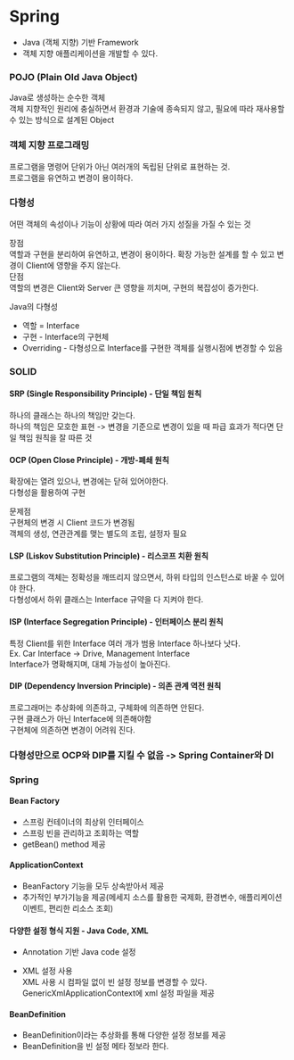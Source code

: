 # Spring

-   Java (객체 지향) 기반 Framework
-   객체 지향 애플리케이션을 개발할 수 있다.

### POJO (Plain Old Java Object)

Java로 생성하는 순수한 객체
<br>
객체 지향적인 원리에 충실하면서 환경과 기술에 종속되지 않고, 필요에 따라 재사용할 수 있는 방식으로 설계된 Object

### 객체 지향 프로그래밍

프로그램을 명령어 단위가 아닌 여러개의 독립된 단위로 표현하는 것.
<br>
프로그램을 유연하고 변경이 용이하다.

### 다형성

어떤 객체의 속성이나 기능이 상황에 따라 여러 가지 성질을 가질 수 있는 것

장점
<br>
역할과 구현을 분리하여 유연하고, 변경이 용이하다.
확장 가능한 설계를 할 수 있고 변경이 Client에 영향을 주지 않는다.
<br>
단점
<br>
역할의 변경은 Client와 Server 큰 영향을 끼치며, 구현의 복잡성이 증가한다.
<br>

Java의 다형성

-   역할 = Interface
-   구현 - Interface의 구현체
-   Overriding - 다형성으로 Interface를 구현한
    객체를 실행시점에 변경할 수 있음

### SOLID

#### SRP (Single Responsibility Principle) - 단일 책임 원칙

하나의 클래스는 하나의 책임만 갖는다.
<br>
하나의 책임은 모호한 표현 -> 변경을 기준으로 변경이 있을 때 파급 효과가 적다면 단일 책임 원칙을 잘 따른 것

#### OCP (Open Close Principle) - 개방-폐쇄 원칙

확장에는 열려 있으나, 변경에는 닫혀 있어야한다.
<br>
다형성을 활용하여 구현

문제점
<br> 구현체의 변경 시 Client 코드가 변경됨
<br> 객체의 생성, 연관관계를 맺는 별도의 조립, 설정자 필요

#### LSP (Liskov Substitution Principle) - 리스코프 치환 원칙

프로그램의 객체는 정확성을 깨뜨리지 않으면서, 하위 타입의 인스턴스로 바꿀 수 있어야 한다.
<br>
다형성에서 하위 클래스는 Interface 규약을 다 지켜야 한다.

#### ISP (Interface Segregation Principle) - 인터페이스 분리 원칙

특정 Client를 위한 Interface 여러 개가 범용 Interface 하나보다 낫다.
<br>
Ex. Car Interface -> Drive, Management Interface
<br>
Interface가 명확해지며, 대체 가능성이 높아진다.

#### DIP (Dependency Inversion Principle) - 의존 관계 역전 원칙

프로그래머는 추상화에 의존하고, 구체화에 의존하면 안된다.
<br>
구현 클래스가 아닌 Interface에 의존해야함
<br>
구현체에 의존하면 변경이 어려워 진다.

### 다형성만으로 OCP와 DIP를 지킬 수 없음 -> Spring Container와 DI

### Spring

#### Bean Factory

-   스프링 컨테이너의 최상위 인터페이스
-   스프링 빈을 관리하고 조회하는 역할
-   getBean() method 제공

#### ApplicationContext

-   BeanFactory 기능을 모두 상속받아서 제공
-   추가적인 부가기능을 제공(메세지 소스를 활용한 국제화, 환경변수, 애플리케이션 이벤트, 편리한 리소스 조회)

#### 다양한 설정 형식 지원 - Java Code, XML

-   Annotation 기반 Java code 설정

-   XML 설정 사용
    <br>
    XML 사용 시 컴파일 없이 빈 설정 정보를 변경할 수 있다.
    GenericXmlApplicationContext에 xml 설정 파일을 제공

#### BeanDefinition

-   BeanDefinition이라는 추상화를 통해 다양한 설정 정보를 제공
-   BeanDefinition을 빈 설정 메타 정보라 한다.
